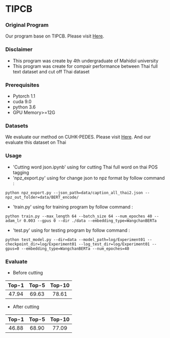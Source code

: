 # TIPCB

### Original Program
Our program base on TIPCB. Please visit [Here](https://github.com/OrangeYHChen/TIPCB).

### Disclaimer
* This program was create by 4th undergraduate of Mahidol university
* This program was create for compair performance between Thai full text dataset and cut off Thai dataset

### Prerequisites
* Pytorch 1.1
* cuda 9.0
* python 3.6
* GPU Memory>=12G

### Datasets
We evaluate our method on CUHK-PEDES. Please visit [Here](http://xiaotong.me/static/projects/person-search-language/dataset.html). And our evaluate this dataset on Thai


### Usage
* 'Cutting word json.ipynb' using for cutting Thai full word on thai POS tagging
* 'npz_export.py' using for change json to npz format by follow command :
 
``
python npz_export.py --json_path=data/caption_all_thai2.json --npz_out_folder=data/BERT_encode/
``

* 'train.py' using for training program by follow command :

``
python train.py --max_length 64 --batch_size 64 --num_epoches 40 --adam_lr 0.003 --gpus 0 --dir ./data --embedding_type=WangchanBERTa
``

* 'test.py' using for testing program by follow command :

``
python test_model.py --dir=data --model_path=log/Experiment01 --checkpoint_dir=log/Experiment01 --log_test_dir=log/Experiment01 --gpus=0 --embedding_type=WangchanBERTa --num_epoches=40
``

### Evaluate

* Before cutting

| Top-1 | Top-5 | Top-10 |
| :------: | :------: | :------: |
| 47.94 | 69.63 | 78.61 |

* After cutting

| Top-1 | Top-5 | Top-10 |
| :------: | :------: | :------: |
| 46.88 | 68.90 | 77.09 |
